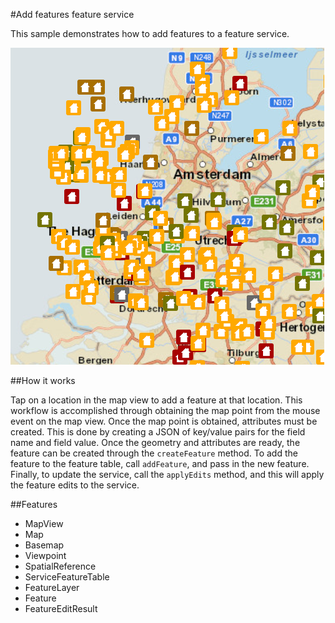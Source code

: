 #Add features feature service

This sample demonstrates how to add features to a feature service.

![](screenshot.png)

##How it works

Tap on a location in the map view to add a feature at that location. This workflow is accomplished through obtaining the map point from the mouse event on the map view. Once the map point is obtained, attributes must be created. This is done by creating a JSON of key/value pairs for the field name and field value. Once the geometry and attributes are ready, the feature can be created through the `createFeature` method. To add the feature to the feature table, call `addFeature`, and pass in the new feature. Finally, to update the service, call the `applyEdits` method, and this will apply the feature edits to the service.  

##Features
- MapView
- Map
- Basemap
- Viewpoint
- SpatialReference
- ServiceFeatureTable
- FeatureLayer
- Feature
- FeatureEditResult